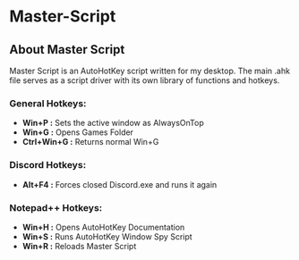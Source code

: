 # Master-Script
## About Master Script
Master Script is an AutoHotKey script written for my desktop.
The main .ahk file serves as a script driver with its own library of functions and hotkeys.

### General Hotkeys:
  * **Win+P :** Sets the active window as AlwaysOnTop
  * **Win+G :** Opens Games Folder
  * **Ctrl+Win+G :**  Returns normal Win+G
### Discord Hotkeys:
  * **Alt+F4 :** Forces closed Discord.exe and runs it again
### Notepad++ Hotkeys:
  * **Win+H :** Opens AutoHotKey Documentation
  * **Win+S :** Runs AutoHotKey Window Spy Script
  * **Win+R :** Reloads Master Script
